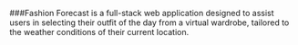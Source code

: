 ###Fashion Forecast is a full-stack web application designed to assist users in selecting their outfit of the day from a virtual wardrobe, tailored to the weather conditions of their current location.